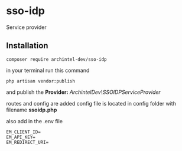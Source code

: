 # sso-idp
Service provider


## Installation
```
composer require archintel-dev/sso-idp
```

in your terminal run this command

```
php artisan vendor:publish
```
and publish the **Provider:** _ArchintelDev\SSOIDPServiceProvider_

routes and config are added 
config file is located in config folder with filename **ssoidp.php**


also add in the .env file

```
EM_CLIENT_ID=
EM_API_KEY=
EM_REDIRECT_URI=
```

